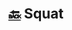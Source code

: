 # [:back:](workout.md) <orange>Squat</orange>

<html>
    <head>
        <link rel='stylesheet' href='style.css'>
        <script type='text/javascript' src='script.js'></script>
    </head>
</html>
